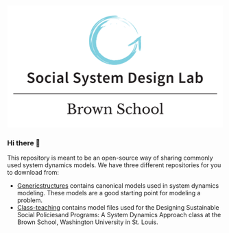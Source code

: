 ![alt text](https://github.com/wliemwustl/wliemwustl/blob/main/ssdllogo.png)
### Hi there 👋

This repository is meant to be an open-source way of sharing commonly used system dynamics models. We have three different repositories for you to download from:

-	[Genericstructures](https://github.com/wliemwustl/genericstructures) contains canonical models used in system dynamics modeling. These models are a good starting point for modeling a problem. 
-	[Class-teaching](https://github.com/wliemwustl/class-teaching) contains model files used for the Designing Sustainable Social Policiesand Programs: A System Dynamics Approach class at the Brown School, Washington University in St. Louis. 

